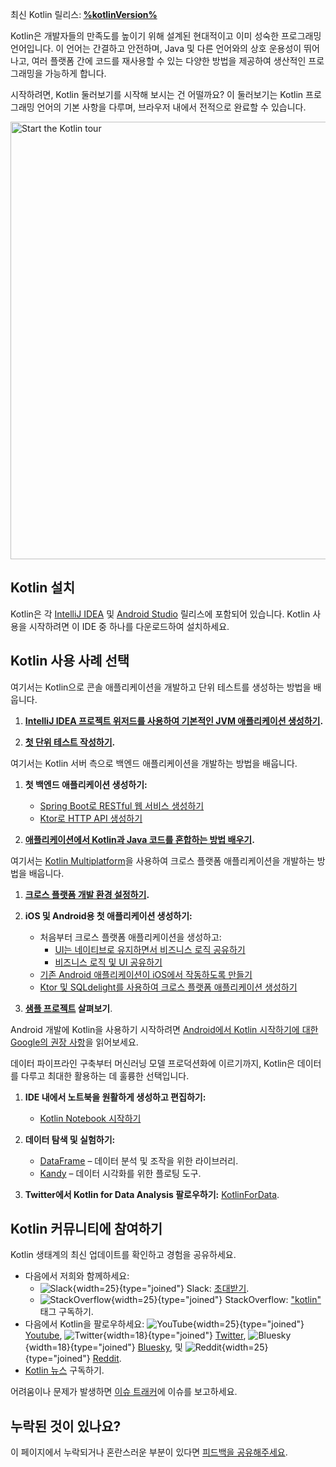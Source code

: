 [//]: # (title: Kotlin 시작하기)

<tldr>
<p>최신 Kotlin 릴리스:<b> <a href="%kotlinLatestWhatsnew%">%kotlinVersion%</a></b></p>
</tldr>

Kotlin은 개발자들의 만족도를 높이기 위해 설계된 현대적이고 이미 성숙한 프로그래밍 언어입니다.
이 언어는 간결하고 안전하며, Java 및 다른 언어와의 상호 운용성이 뛰어나고, 여러 플랫폼 간에 코드를 재사용할 수 있는 다양한 방법을 제공하여 생산적인 프로그래밍을 가능하게 합니다.

시작하려면, Kotlin 둘러보기를 시작해 보시는 건 어떨까요? 이 둘러보기는 Kotlin 프로그래밍 언어의 기본 사항을 다루며,
브라우저 내에서 전적으로 완료할 수 있습니다.

<a href="kotlin-tour-welcome.md"><img src="start-kotlin-tour.svg" width="700" alt="Start the Kotlin tour" style="block"/></a>

## Kotlin 설치

Kotlin은 각 [IntelliJ IDEA](https://www.jetbrains.com/idea/download/) 및 [Android Studio](https://developer.android.com/studio) 릴리스에 포함되어 있습니다.
Kotlin 사용을 시작하려면 이 IDE 중 하나를 다운로드하여 설치하세요.

## Kotlin 사용 사례 선택
 
<tabs>

<tab id="console" title="콘솔">

여기서는 Kotlin으로 콘솔 애플리케이션을 개발하고 단위 테스트를 생성하는 방법을 배웁니다.

1. **[IntelliJ IDEA 프로젝트 위저드를 사용하여 기본적인 JVM 애플리케이션 생성하기](jvm-get-started.md).**

2. **[첫 단위 테스트 작성하기](jvm-test-using-junit.md).**

</tab>

<tab id="backend" title="백엔드">

여기서는 Kotlin 서버 측으로 백엔드 애플리케이션을 개발하는 방법을 배웁니다.

1. **첫 백엔드 애플리케이션 생성하기:**

     * [Spring Boot로 RESTful 웹 서비스 생성하기](jvm-get-started-spring-boot.md)
     * [Ktor로 HTTP API 생성하기](https://ktor.io/docs/creating-http-apis.html)

2. **[애플리케이션에서 Kotlin과 Java 코드를 혼합하는 방법 배우기](mixing-java-kotlin-intellij.md).**

</tab>

<tab id="cross-platform-mobile" title="크로스 플랫폼">

여기서는 [Kotlin Multiplatform](https://www.jetbrains.com/help/kotlin-multiplatform-dev/get-started.html)을 사용하여 크로스 플랫폼 애플리케이션을 개발하는 방법을 배웁니다.

1. **[크로스 플랫폼 개발 환경 설정하기](https://www.jetbrains.com/help/kotlin-multiplatform-dev/quickstart.html).**

2. **iOS 및 Android용 첫 애플리케이션 생성하기:**

   * 처음부터 크로스 플랫폼 애플리케이션을 생성하고:
     * [UI는 네이티브로 유지하면서 비즈니스 로직 공유하기](https://www.jetbrains.com/help/kotlin-multiplatform-dev/multiplatform-create-first-app.html)
     * [비즈니스 로직 및 UI 공유하기](https://www.jetbrains.com/help/kotlin-multiplatform-dev/compose-multiplatform-create-first-app.html)
   * [기존 Android 애플리케이션이 iOS에서 작동하도록 만들기](https://www.jetbrains.com/help/kotlin-multiplatform-dev/multiplatform-integrate-in-existing-app.html)
   * [Ktor 및 SQLdelight를 사용하여 크로스 플랫폼 애플리케이션 생성하기](https://www.jetbrains.com/help/kotlin-multiplatform-dev/multiplatform-ktor-sqldelight.html)

3. **[샘플 프로젝트](https://www.jetbrains.com/help/kotlin-multiplatform-dev/multiplatform-samples.html) 살펴보기**.

</tab>

<tab id="android" title="Android">

Android 개발에 Kotlin을 사용하기 시작하려면 [Android에서 Kotlin 시작하기에 대한 Google의 권장 사항](https://developer.android.com/kotlin/get-started)을 읽어보세요.

</tab>

<tab id="data-analysis" title="데이터 분석">

데이터 파이프라인 구축부터 머신러닝 모델 프로덕션화에 이르기까지, Kotlin은 데이터를 다루고 최대한 활용하는 데 훌륭한 선택입니다.

1. **IDE 내에서 노트북을 원활하게 생성하고 편집하기:**

   * [Kotlin Notebook 시작하기](get-started-with-kotlin-notebooks.md)

2. **데이터 탐색 및 실험하기:**

   * [DataFrame](https://kotlin.github.io/dataframe/overview.html) – 데이터 분석 및 조작을 위한 라이브러리.
   * [Kandy](https://kotlin.github.io/kandy/welcome.html) – 데이터 시각화를 위한 플로팅 도구.

3. **Twitter에서 Kotlin for Data Analysis 팔로우하기:** [KotlinForData](http://twitter.com/KotlinForData).

</tab>

</tabs>

## Kotlin 커뮤니티에 참여하기

Kotlin 생태계의 최신 업데이트를 확인하고 경험을 공유하세요.

* 다음에서 저희와 함께하세요:
  * ![Slack](slack.svg){width=25}{type="joined"} Slack: [초대받기](https://surveys.jetbrains.com/s3/kotlin-slack-sign-up).
  * ![StackOverflow](stackoverflow.svg){width=25}{type="joined"} StackOverflow: ["kotlin"](https://stackoverflow.com/questions/tagged/kotlin) 태그 구독하기.
* 다음에서 Kotlin을 팔로우하세요: ![YouTube](youtube.svg){width=25}{type="joined"} [Youtube](https://www.youtube.com/channel/UCP7uiEZIqci43m22KDl0sNw), ![Twitter](twitter.svg){width=18}{type="joined"} [Twitter](https://twitter.com/kotlin), ![Bluesky](bsky.svg){width=18}{type="joined"} [Bluesky](https://bsky.app/profile/kotlinlang.org), 및 ![Reddit](reddit.svg){width=25}{type="joined"} [Reddit](https://www.reddit.com/r/Kotlin/).
* [Kotlin 뉴스](https://info.jetbrains.com/kotlin-communication-center.html) 구독하기.

어려움이나 문제가 발생하면 [이슈 트래커](https://youtrack.jetbrains.com/issues/KT)에 이슈를 보고하세요.

## 누락된 것이 있나요?

이 페이지에서 누락되거나 혼란스러운 부분이 있다면 [피드백을 공유해주세요](https://surveys.hotjar.com/d82e82b0-00d9-44a7-b793-0611bf6189df).